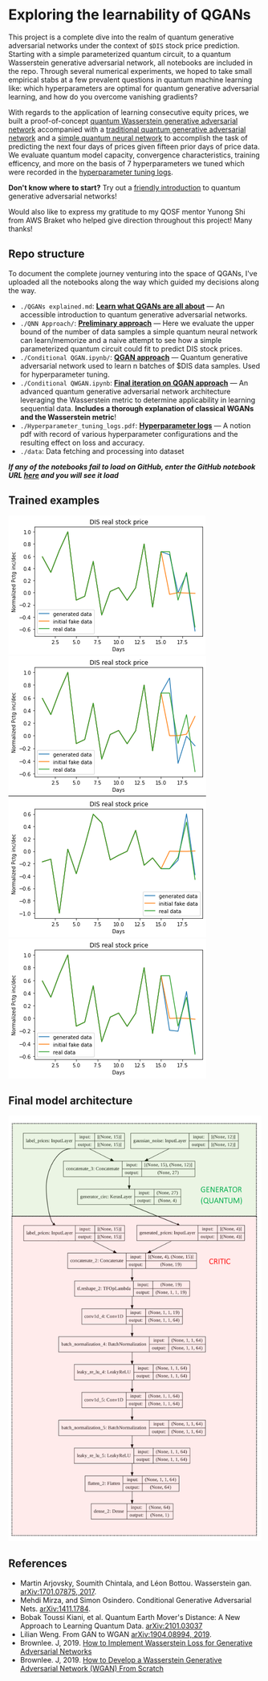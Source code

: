 # Exploring the learnability of QGANs
This project is a complete dive into the realm of quantum generative adversarial networks under the context of `$DIS` stock price prediction. Starting with a simple parameterized quantum circuit, to a quantum Wasserstein generative adversarial network, all notebooks are included in the repo. Through several numerical experiments, we hoped to take small empirical stabs at a few prevalent questions in quantum machine learning like: which hyperparameters are optimal for quantum generative adversarial learning, and how do you overcome vanishing gradients? 

With regards to the application of learning consecutive equity prices, we built a proof-of-concept [quantum Wasserstein generative adversarial network](https://github.com/Sinestro38/qosf-qgan/blob/main/Conditional%20QWGAN.ipynb) accompanied with a [traditional quantum generative adversarial network](https://github.com/Sinestro38/qosf-qgan/blob/main/Conditional%20QGAN.ipynb) and a [simple quantum neural network](https://github.com/Sinestro38/qosf-qgan/tree/main/QNN%20Approach) to accomplish the task of predicting the next four days of prices given fifteen prior days of price data. We evaluate quantum model capacity, convergence characteristics, training efficency, and more on the basis of 7 hyperparameters we tuned which were recorded in the [hyperparameter tuning logs](https://github.com/Sinestro38/qosf-qgan/blob/main/Hyperparameter_tuning_logs.pdf).

**Don't know where to start?** Try out a [friendly introduction](https://github.com/Sinestro38/qosf-qgan/blob/main/QGANs%20Explained.md) to quantum generative adversarial networks!

Would also like to express my gratitude to my QOSF mentor Yunong Shi from AWS Braket who helped give direction throughout this project! Many thanks!


## Repo structure
To document the complete journey venturing into the space of QGANs, I've uploaded all the notebooks along the way which guided my decisions along the way.

- `./QGANs explained.md`: [**Learn what QGANs are all about**](https://github.com/Sinestro38/qosf-qgan/blob/main/QGANs%20Explained.md) — An accessible introduction to quantum generative adversarial networks.
- `./QNN Approach/`: [**Preliminary approach**](https://github.com/Sinestro38/qosf-qgan/tree/main/QNN%20Approach) — Here we evaluate the upper bound of the number of data samples a simple quantum neural network can learn/memorize and a naive attempt to see how a simple parameterized quantum circuit could fit to predict DIS stock prices.
- `./Conditional QGAN.ipynb/`: [**QGAN approach**](https://github.com/Sinestro38/qosf-qgan/blob/main/Conditional%20QGAN.ipynb) — Quantum generative adversarial network used to learn n batches of $DIS data samples. Used for hyperparameter tuning.
- `./Conditional QWGAN.ipynb`: [**Final iteration on QGAN approach**](https://nbviewer.jupyter.org/github/Sinestro38/qosf-qgan/blob/main/Conditional%20QWGAN.ipynb) — An advanced quantum generative adversarial network architecture leveraging the Wasserstein metric to determine applicability in learning sequential data. **Includes a thorough explanation of classical WGANs and the Wasserstein metric**!
- `./Hyperparameter_tuning_logs.pdf`: [**Hyperparameter logs**](https://github.com/Sinestro38/qosf-qgan/blob/main/Hyperparameter_tuning_logs.pdf) — A notion pdf with record of various hyperparameter configurations and the resulting effect on loss and accuracy.
- `./data`: Data fetching and processing into dataset

**_If any of the notebooks fail to load on GitHub, enter the GitHub notebook URL [here](https://nbviewer.jupyter.org/) and you will see it load_**

## Trained examples
![](./images/qgan_ex_1.png)
![](./images/qgan_ex_2.png)
![](./images/qgan_ex_3.png)
![](./images/qgan_ex_4.png)

## Final model architecture
![](./images/qwgan_model_graph.png)

## References
- Martin Arjovsky, Soumith Chintala, and Léon Bottou. Wasserstein gan. [arXiv:1701.07875, 2017](https://arxiv.org/abs/1701.07875).
- Mehdi Mirza, and Simon Osindero. Conditional Generative Adversarial Nets. [arXiv:1411.1784](https://arxiv.org/abs/1411.1784).
- Bobak Toussi Kiani, et al. Quantum Earth Mover's Distance: A New Approach to Learning Quantum Data. [arXiv:2101.03037](https://arxiv.org/abs/2101.03037)
- Lilian Weng. From GAN to WGAN [arXiv:1904.08994, 2019](https://arxiv.org/pdf/1904.08994.pdf).
- Brownlee. J, 2019. [How to Implement Wasserstein Loss for Generative Adversarial Networks](https://machinelearningmastery.com/how-to-implement-wasserstein-loss-for-generative-adversarial-networks/)
- Brownlee. J, 2019. [How to Develop a Wasserstein Generative Adversarial Network (WGAN) From Scratch](https://machinelearningmastery.com/how-to-code-a-wasserstein-generative-adversarial-network-wgan-from-scratch/)
